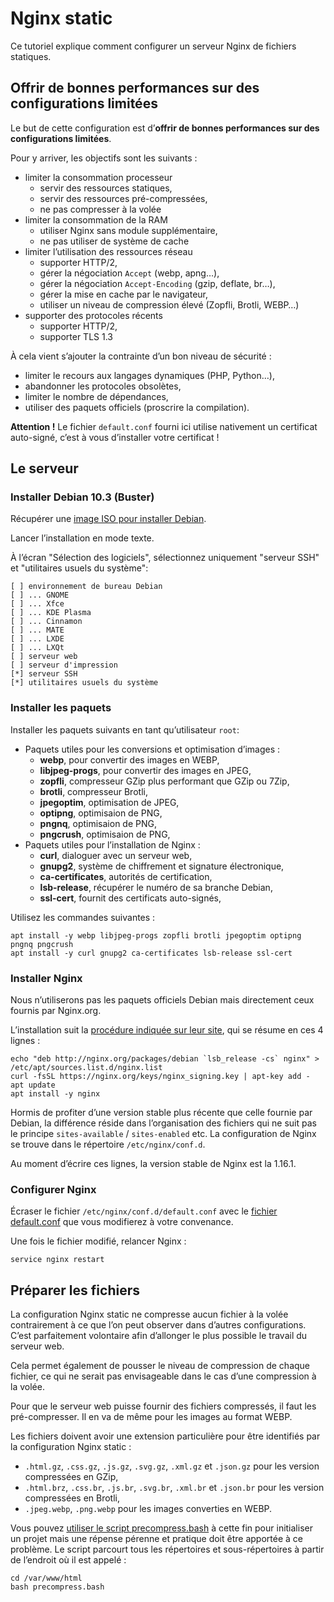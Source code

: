 Nginx static
============

Ce tutoriel explique comment configurer un serveur Nginx de fichiers statiques.

Offrir de bonnes performances sur des configurations limitées
-------------------------------------------------------------

Le but de cette configuration est d’**offrir de bonnes performances sur des configurations limitées**.

Pour y arriver, les objectifs sont les suivants :

- limiter la consommation processeur
	- servir des ressources statiques,
	- servir des ressources pré-compressées,
	- ne pas compresser à la volée
- limiter la consommation de la RAM
	- utiliser Nginx sans module supplémentaire,
	- ne pas utiliser de système de cache
- limiter l’utilisation des ressources réseau
	- supporter HTTP/2,
	- gérer la négociation `Accept` (webp, apng…),
	- gérer la négociation `Accept-Encoding` (gzip, deflate, br…),
	- gérer la mise en cache par le navigateur,
	- utiliser un niveau de compression élevé (Zopfli, Brotli, WEBP…)
- supporter des protocoles récents
	- supporter HTTP/2,
	- supporter TLS 1.3

À cela vient s’ajouter la contrainte d’un bon niveau de sécurité :

- limiter le recours aux langages dynamiques (PHP, Python…),
- abandonner les protocoles obsolètes,
- limiter le nombre de dépendances,
- utiliser des paquets officiels (proscrire la compilation).

**Attention !** Le fichier `default.conf` fourni ici utilise nativement un certificat auto-signé, c’est à vous d’installer votre certificat !

Le serveur
----------

### Installer Debian 10.3 (Buster)

Récupérer une [image ISO pour installer Debian](https://www.debian.org/distrib/netinst).

Lancer l’installation en mode texte.

À l’écran "Sélection des logiciels", sélectionnez uniquement "serveur SSH" et "utilitaires usuels du système":

	[ ] environnement de bureau Debian
	[ ] ... GNOME
	[ ] ... Xfce
	[ ] ... KDE Plasma
	[ ] ... Cinnamon
	[ ] ... MATE
	[ ] ... LXDE
	[ ] ... LXQt
	[ ] serveur web
	[ ] serveur d'impression
	[*] serveur SSH
	[*] utilitaires usuels du système

### Installer les paquets

Installer les paquets suivants en tant qu’utilisateur `root`:

- Paquets utiles pour les conversions et optimisation d’images :
	- **webp**, pour convertir des images en WEBP,
	- **libjpeg-progs**, pour convertir des images en JPEG,
	- **zopfli**, compresseur GZip plus performant que GZip ou 7Zip,
	- **brotli**, compresseur Brotli,
	- **jpegoptim**, optimisation de JPEG,
	- **optipng**, optimisaion de PNG,
	- **pngnq**, optimisaion de PNG,
	- **pngcrush**, optimisaion de PNG,
- Paquets utiles pour l’installation de Nginx :
	- **curl**, dialoguer avec un serveur web,
	- **gnupg2**, système de chiffrement et signature électronique,
	- **ca-certificates**, autorités de certification,
	- **lsb-release**, récupérer le numéro de sa branche Debian,
	- **ssl-cert**, fournit des certificats auto-signés,

Utilisez les commandes suivantes :

	apt install -y webp libjpeg-progs zopfli brotli jpegoptim optipng pngnq pngcrush
	apt install -y curl gnupg2 ca-certificates lsb-release ssl-cert

### Installer Nginx

Nous n’utiliserons pas les paquets officiels Debian mais directement ceux fournis par Nginx.org.

L’installation suit la [procédure indiquée sur leur site](http://nginx.org/en/linux_packages.html#Debian), qui se résume en ces 4 lignes :

	echo "deb http://nginx.org/packages/debian `lsb_release -cs` nginx" > /etc/apt/sources.list.d/nginx.list
	curl -fsSL https://nginx.org/keys/nginx_signing.key | apt-key add -
	apt update
	apt install -y nginx

Hormis de profiter d’une version stable plus récente que celle fournie par Debian, la différence réside dans l’organisation des fichiers qui ne suit pas le principe `sites-available` / `sites-enabled` etc. La configuration de Nginx se trouve dans le répertoire `/etc/nginx/conf.d`.

Au moment d’écrire ces lignes, la version stable de Nginx est la 1.16.1.

### Configurer Nginx

Écraser le fichier `/etc/nginx/conf.d/default.conf` avec le [fichier default.conf](default.conf) que vous modifierez à votre convenance.

Une fois le fichier modifié, relancer Nginx :

	service nginx restart

Préparer les fichiers
---------------------

La configuration Nginx static ne compresse aucun fichier à la volée contrairement à ce que l’on peut observer dans d’autres configurations. C’est parfaitement volontaire afin d’allonger le plus possible le travail du serveur web.

Cela permet également de pousser le niveau de compression de chaque fichier, ce qui ne serait pas envisageable dans le cas d’une compression à la volée.

Pour que le serveur web puisse fournir des fichiers compressés, il faut les pré-compresser. Il en va de même pour les images au format WEBP.

Les fichiers doivent avoir une extension particulière pour être identifiés par la configuration Nginx static :

- `.html.gz`, `.css.gz`, `.js.gz`, `.svg.gz`, `.xml.gz` et `.json.gz` pour les version compressées en GZip,
- `.html.brz`, `.css.br`, `.js.br`, `.svg.br`, `.xml.br` et `.json.br` pour les version compressées en Brotli,
- `.jpeg.webp`, `.png.webp` pour les images converties en WEBP.

Vous pouvez [utiliser le script precompress.bash](precompress.bash) à cette fin pour initialiser un projet mais une répense pérenne et pratique doit être apportée à ce problème. Le script parcourt tous les répertoires et sous-répertoires à partir de l’endroit où il est appelé :

	cd /var/www/html
	bash precompress.bash

